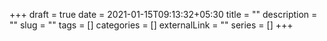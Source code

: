 +++ 
draft = true
date = 2021-01-15T09:13:32+05:30
title = ""
description = ""
slug = "" 
tags = []
categories = []
externalLink = ""
series = []
+++
